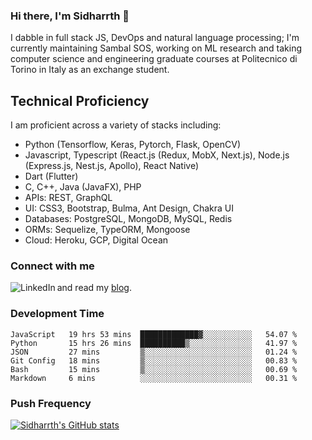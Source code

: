 ### Hi there, I'm Sidharrth 👋

I dabble in full stack JS, DevOps and natural language processing; I'm currently maintaining Sambal SOS, working on ML research and taking computer science and engineering graduate courses at Politecnico di Torino in Italy as an exchange student. 

## Technical Proficiency
I am proficient across a variety of stacks including:
- Python (Tensorflow, Keras, Pytorch, Flask, OpenCV)
- Javascript, Typescript (React.js (Redux, MobX, Next.js), Node.js (Express.js, Nest.js, Apollo), React Native)
- Dart (Flutter)
- C, C++, Java (JavaFX), PHP
- APIs: REST, GraphQL
- UI: CSS3, Bootstrap, Bulma, Ant Design, Chakra UI
- Databases: PostgreSQL, MongoDB, MySQL, Redis
- ORMs: Sequelize, TypeORM, Mongoose
- Cloud: Heroku, GCP, Digital Ocean

### Connect with me

[<img align="left" alt="LinkedIn" src="https://img.shields.io/badge/linkedin-%230077B5.svg?&style=for-the-badge&logo=linkedin&logoColor=white" />][linkedin]
and read my [blog].


### Development Time
<!--START_SECTION:waka-->

```text
JavaScript   19 hrs 53 mins  █████████████▓░░░░░░░░░░░   54.07 %
Python       15 hrs 26 mins  ██████████▒░░░░░░░░░░░░░░   41.97 %
JSON         27 mins         ▒░░░░░░░░░░░░░░░░░░░░░░░░   01.24 %
Git Config   18 mins         ▒░░░░░░░░░░░░░░░░░░░░░░░░   00.83 %
Bash         15 mins         ▒░░░░░░░░░░░░░░░░░░░░░░░░   00.69 %
Markdown     6 mins          ░░░░░░░░░░░░░░░░░░░░░░░░░   00.31 %
```

<!--END_SECTION:waka-->

### Push Frequency
[![Sidharrth's GitHub stats](https://github-readme-stats.vercel.app/api?username=sidharrth2002&show_icons=true)](https://github.com/sidharrth2002/github-readme-stats)

[site]: https://sidharrth.me/
[blog]: https://mathsforgeeks.org/blog
[linkedin]: https://www.linkedin.com/in/sidharrth-nagappan/
